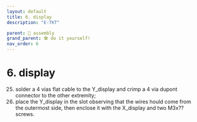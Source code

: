 ```yaml
---
layout: default
title: 6. display
description: "E-TKT"

parent: 🧩 assembly
grand_parent: 🛠️ do it yourself!
nav_order: 6
---
```


# **6. display**

25. solder a 4 vias flat cable to the Y_display and crimp a 4 via dupont connector to the other extremity;
26. place the Y_display in the slot observing that the wires hould come from the outermost side, then enclose it with the X_display and two M3x?? screws.